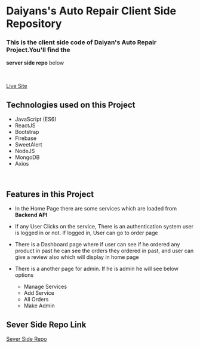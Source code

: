 # Daiyans's Auto Repair Client Side Repository

### This is the client side code of Daiyan's Auto Repair Project.You'll find the

**server side repo** below

<br>

[Live Site](https://daiyans-auto-repair.web.app/)

## Technologies used on this Project

- JavaScript (ES6)
- ReactJS
- Bootstrap
- Firebase
- SweetAlert
- NodeJS
- MongoDB
- Axios

<br>

## Features in this Project

- In the Home Page there are some services which are loaded from
  **Backend API**
- If any User Clicks on the service, There is an authentication system user is logged in or not. If logged in, User can go to order page
- There is a Dashboard page where if user can see if he ordered any product in past he can see the orders they ordered in past, and user can give a review also which will display in home page
- There is a another page for admin. If he is admin he will see below options

  - Manage Services
  - Add Service
  - All Orders
  - Make Admin

## Sever Side Repo Link

[Sever Side Repo](https://github.com/Porgramming-Hero-web-course/complete-website-server-coderDaiyan)

